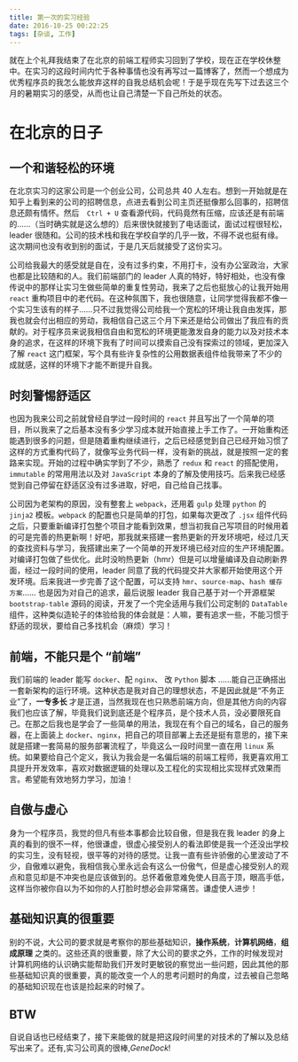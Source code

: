```yaml
---
title: 第一次的实习经验
date: 2016-10-25 00:22:25
tags: [杂谈, 工作]
---
```


就在上个礼拜我结束了在北京的前端工程师实习回到了学校，现在正在学校休整中。在实习的这段时间内忙于各种事情也没有再写过一篇博客了，然而一个想成为优秀程序员的我怎么能放弃这样的自我总结机会呢！于是乎现在先写下过去这三个月的暑期实习的感受，从而也让自己清楚一下自己所处的状态。

<!-- more -->

# 在北京的日子

## 一个和谐轻松的环境

在北京实习的这家公司是一个创业公司，公司总共 40 人左右。想到一开始就是在知乎上看到来的公司的招聘信息，点进去看到公司主页还挺像那么回事的，招聘信息还颇有情怀。然后　`Ctrl + U` 查看源代码，代码竟然有压缩，应该还是有前端的……（当时确实就是这么想的）后来很快就接到了电话面试，面试过程很轻松，leader 很随和。公司的技术栈和我在学校自学的几乎一致，不得不说也挺有缘。这次期间也没有收到别的面试，于是几天后就接受了这份实习。

公司给我最大的感受就是自在，没有过多约束，不用打卡，没有办公室政治，大家也都是比较随和的人。我们前端部门的 leader 人真的特好，特好相处，也没有像传说中的那样让实习生做些简单的重复性劳动，我来了之后也挺放心的让我开始用 `react` 重构项目中的老代码。在这种氛围下，我也很随意，让同学觉得我都不像一个实习生该有的样子……只不过我觉得公司给我一个宽松的环境让我自由发挥，那我也就会付出相应的劳动，我相信自己这三个月下来还是给公司做出了我应有的贡献的。对于程序员来说我相信自由和宽松的环境更能激发自身的能力以及对技术本身的追求，在这样的环境下我有了时间可以摸索自己没有探索过的领域，更加深入了解 `react` 这门框架，写个具有些许复杂性的公用数据表组件给我带来了不少的成就感，这样的环境下才能不断提升自我。

## 时刻警惕舒适区

也因为我来公司之前就曾经自学过一段时间的 `react` 并且写出了一个简单的项目，所以我来了之后基本没有多少学习成本就开始直接上手工作了。一开始重构还能遇到很多的问题，但是随着重构继续进行，之后已经感觉到自己已经开始习惯了这样的方式重构代码了，就像写业务代码一样，没有新的挑战，就是按照一定的套路来实现。开始的过程中确实学到了不少，熟悉了 `redux` 和 `react` 的搭配使用，`immutable` 的常用用法以及对 `JavaScript` 本身的了解及使用技巧。后来我已经感觉到自己停留在舒适区没有过多进取，好吧，自己给自己找事。

公司因为老架构的原因，没有整套上 `webpack`，还用着 `gulp` 处理 `python` 的 `jinja2` 模板。`webpack` 的配置也只是简单的打包，如果每次更改了 `.jsx` 组件代码之后，只要重新编译打包整个项目才能看到效果，想当初我自己写项目的时候用着的可是完善的热更新啊！好吧，那我就来搭建一套热更新的开发环境吧，经过几天的查找资料与学习，我搭建出来了一个简单的开发环境已经对应的生产环境配置。对编译打包做了些优化。此时没哟热更新（hmr）但是可以增量编译及自动刷新界面，经过一段时间的使用，leader 同意了我的代码提交并大家都开始使用这个开发环境。后来我进一步完善了这个配置，可以支持 `hmr`、`source-map`、`hash 缓存方案`…… 也是因为对自己的追求，最后说服 leader 我自己基于对一个开源框架 `bootstrap-table` 源码的阅读，开发了一个完全适用与我们公司定制的 `DataTable` 组件，这种类似造轮子的体验给我的体会就是：人嘛，要有追求一些，不能习惯于舒适的现状，要给自己多找机会（麻烦）学习！

## 前端，不能只是个 “前端”

我们前端的 leader 能写 `docker`、配 `nginx`、 改 `Python` 脚本 ……能自己正确搭出一套新架构的运行环境。这种状态是我对自己的理想状态，不是因此就是“不务正业”了，**一专多长** 才是正道，当然我现在也只熟悉前端方向，但是其他方向的内容我们也应该了解，毕竟我们说到底还是个程序员，是个技术人员，没必要限死自己。在那之后我也是学会了一些简单的用法，我现在有个自己的域名，自己的服务器，在上面装上 `docker`、`nginx`，把自己的项目部署上去还是挺有意思的，接下来就是搭建一套简易的服务部署流程了，毕竟这么一段时间里一直在用 `linux` 系统。如果要给自己个定义，我认为我会是一名偏后端的前端工程师，我更喜欢用工具提升开发效率，喜欢对数据逻辑的处理以及工程化的实现相比实现样式效果而言。希望能有效地努力学习，加油！

## 自傲与虚心

身为一个程序员，我觉的但凡有些本事都会比较自傲，但是我在我 leader 的身上真的看到的很不一样，他很谦虚，很虚心接受别人的看法即使是我一个还没出学校的实习生，没有轻视，很平等的对待的感觉。让我一直有些许骄傲的心里波动了不少，自傲难以避免，我相信我心里永远会有这么一份傲气，但是虚心接受别人的观点和意见却是不冲突也是应该做到的。总怀着傲意难免使人目高于顶，眼高手低，这样当你被你自以为不如你的人打脸时想必会非常痛苦。谦虚使人进步！

## 基础知识真的很重要

别的不说，大公司的要求就是考察你的那些基础知识，**操作系统**，**计算机网络**，**组成原理** 之类的。这些还真的很重要，除了大公司的要求之外，工作的时候发现对计算机网络的认识确实能帮助我们开发时更敏锐的察觉出一些问题，因此其他的那些基础知识真的很重要，真的能改变一个人的思考问题时的角度，过去被自己忽略的基础知识现在也该是捡起来的时候了。

## BTW

自说自话也已经结束了，接下来能做的就是把这段时间里的对技术的了解以及总结写出来了。还有,实习公司真的很棒,*GeneDock*!
